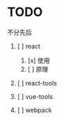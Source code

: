 # TODO

不分先后

1. [ ] react
    1. [x] 使用
    2. [ ] 原理

2. [ ] react-tools

3. [ ] vue-tools

4. [ ] webpack
